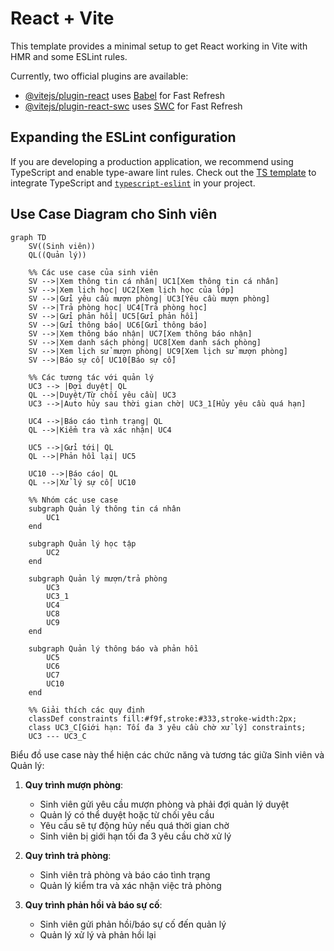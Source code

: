 # React + Vite

This template provides a minimal setup to get React working in Vite with HMR and some ESLint rules.

Currently, two official plugins are available:

- [@vitejs/plugin-react](https://github.com/vitejs/vite-plugin-react/blob/main/packages/plugin-react/README.md) uses [Babel](https://babeljs.io/) for Fast Refresh
- [@vitejs/plugin-react-swc](https://github.com/vitejs/vite-plugin-react-swc) uses [SWC](https://swc.rs/) for Fast Refresh

## Expanding the ESLint configuration

If you are developing a production application, we recommend using TypeScript and enable type-aware lint rules. Check out the [TS template](https://github.com/vitejs/vite/tree/main/packages/create-vite/template-react-ts) to integrate TypeScript and [`typescript-eslint`](https://typescript-eslint.io) in your project.

## Use Case Diagram cho Sinh viên

```mermaid
graph TD
    SV((Sinh viên))
    QL((Quản lý))
    
    %% Các use case của sinh viên
    SV -->|Xem thông tin cá nhân| UC1[Xem thông tin cá nhân]
    SV -->|Xem lịch học| UC2[Xem lịch học của lớp]
    SV -->|Gửi yêu cầu mượn phòng| UC3[Yêu cầu mượn phòng]
    SV -->|Trả phòng học| UC4[Trả phòng học]
    SV -->|Gửi phản hồi| UC5[Gửi phản hồi]
    SV -->|Gửi thông báo| UC6[Gửi thông báo]
    SV -->|Xem thông báo nhận| UC7[Xem thông báo nhận]
    SV -->|Xem danh sách phòng| UC8[Xem danh sách phòng]
    SV -->|Xem lịch sử mượn phòng| UC9[Xem lịch sử mượn phòng]
    SV -->|Báo sự cố| UC10[Báo sự cố]
    
    %% Các tương tác với quản lý
    UC3 --> |Đợi duyệt| QL
    QL -->|Duyệt/Từ chối yêu cầu| UC3
    UC3 -->|Auto hủy sau thời gian chờ| UC3_1[Hủy yêu cầu quá hạn]
    
    UC4 -->|Báo cáo tình trạng| QL
    QL -->|Kiểm tra và xác nhận| UC4
    
    UC5 -->|Gửi tới| QL
    QL -->|Phản hồi lại| UC5
    
    UC10 -->|Báo cáo| QL
    QL -->|Xử lý sự cố| UC10
    
    %% Nhóm các use case
    subgraph Quản lý thông tin cá nhân
        UC1
    end
    
    subgraph Quản lý học tập
        UC2
    end
    
    subgraph Quản lý mượn/trả phòng
        UC3
        UC3_1
        UC4
        UC8
        UC9
    end
    
    subgraph Quản lý thông báo và phản hồi
        UC5
        UC6
        UC7
        UC10
    end
    
    %% Giải thích các quy định
    classDef constraints fill:#f9f,stroke:#333,stroke-width:2px;
    class UC3_C[Giới hạn: Tối đa 3 yêu cầu chờ xử lý] constraints;
    UC3 --- UC3_C
```

Biểu đồ use case này thể hiện các chức năng và tương tác giữa Sinh viên và Quản lý:

1. **Quy trình mượn phòng**:
   - Sinh viên gửi yêu cầu mượn phòng và phải đợi quản lý duyệt
   - Quản lý có thể duyệt hoặc từ chối yêu cầu
   - Yêu cầu sẽ tự động hủy nếu quá thời gian chờ
   - Sinh viên bị giới hạn tối đa 3 yêu cầu chờ xử lý

2. **Quy trình trả phòng**:
   - Sinh viên trả phòng và báo cáo tình trạng
   - Quản lý kiểm tra và xác nhận việc trả phòng

3. **Quy trình phản hồi và báo sự cố**:
   - Sinh viên gửi phản hồi/báo sự cố đến quản lý
   - Quản lý xử lý và phản hồi lại
